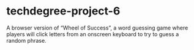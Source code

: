 # techdegree-project-6
A browser version of “Wheel of Success”, a word guessing game where players will click letters from an onscreen keyboard to try to guess a random phrase. 
